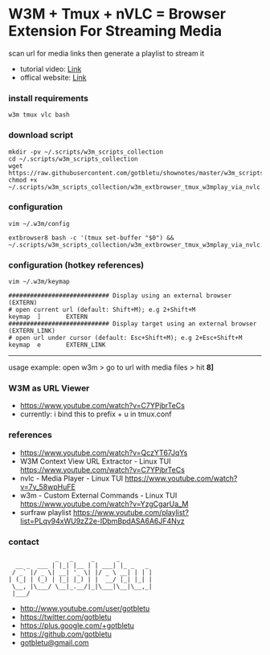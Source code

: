 # W3M + Tmux + nVLC = Browser Extension For Streaming Media
scan url for media links then generate a playlist to stream it

* tutorial video: [Link](https://www.youtube.com/watch?v=QczYT67JqYs)
* offical website: [Link](https://www.youtube.com/user/gotbletu)

### install requirements
    w3m tmux vlc bash

### download script
    
    mkdir -pv ~/.scripts/w3m_scripts_collection
    cd ~/.scripts/w3m_scripts_collection
    wget https://raw.githubusercontent.com/gotbletu/shownotes/master/w3m_scripts_collection/w3m_extbrowser_tmux_w3mplay_via_nvlc.sh
    chmod +x ~/.scripts/w3m_scripts_collection/w3m_extbrowser_tmux_w3mplay_via_nvlc.sh

### configuration
    vim ~/.w3m/config
    
    extbrowser8 bash -c '(tmux set-buffer "$0") && ~/.scripts/w3m_scripts_collection/w3m_extbrowser_tmux_w3mplay_via_nvlc.sh'

### configuration (hotkey references)
    vim ~/.w3m/keymap

    ############################ Display using an external browser (EXTERN)
    # open current url (default: Shift+M); e.g 2+Shift+M
    keymap  ]       EXTERN
    ############################ Display target using an external browser (EXTERN_LINK)
    # open url under cursor (default: Esc+Shift+M); e.g 2+Esc+Shift+M
    keymap  e       EXTERN_LINK

----
usage example: open w3m > go to url with media files > hit **8]**

### W3M as URL Viewer
- https://www.youtube.com/watch?v=C7YPjbrTeCs
- currently: i bind this to prefix + u in tmux.conf

### references
- https://www.youtube.com/watch?v=QczYT67JqYs
- W3M Context View URL Extractor - Linux TUI https://www.youtube.com/watch?v=C7YPjbrTeCs
- nvlc - Media Player - Linux TUI https://www.youtube.com/watch?v=7y_58wpHuFE
- w3m - Custom External Commands - Linux TUI https://www.youtube.com/watch?v=YzgCgarUa_M
- surfraw playlist https://www.youtube.com/playlist?list=PLqv94xWU9zZ2e-lDbmBpdASA6A6JF4Nyz

### contact

                 _   _     _      _         
      __ _  ___ | |_| |__ | | ___| |_ _   _ 
     / _` |/ _ \| __| '_ \| |/ _ \ __| | | |
    | (_| | (_) | |_| |_) | |  __/ |_| |_| |
     \__, |\___/ \__|_.__/|_|\___|\__|\__,_|
     |___/                                  

- http://www.youtube.com/user/gotbletu
- https://twitter.com/gotbletu
- https://plus.google.com/+gotbletu
- https://github.com/gotbletu
- gotbletu@gmail.com


